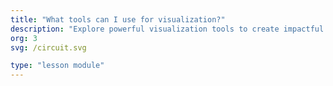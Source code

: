 ```yaml
---
title: "What tools can I use for visualization?"
description: "Explore powerful visualization tools to create impactful graphics for your research."
org: 3
svg: /circuit.svg

type: "lesson module"
---
```

